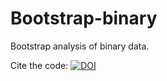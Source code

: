 # Bootstrap-binary
Bootstrap analysis of binary data.

Cite the code: [![DOI](https://zenodo.org/badge/436596089.svg)](https://zenodo.org/badge/latestdoi/436596089)

